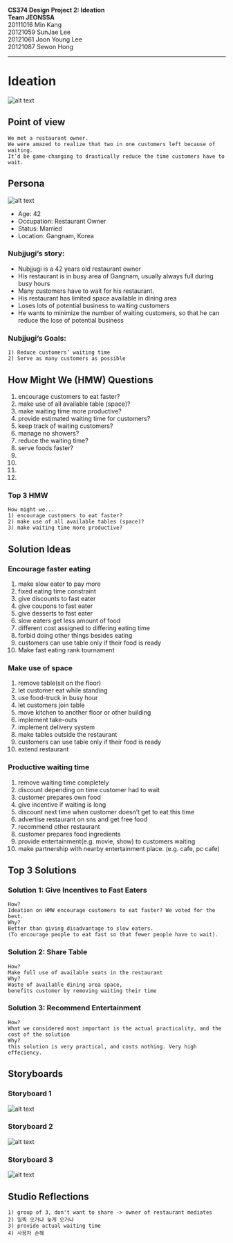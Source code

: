 **CS374 Design Project 2: Ideation**  
**Team JEONSSA**  
20111016 Min Kang  
20121059 SunJae Lee  
20121061 Joon Young Lee  
20121087 Sewon Hong

---

# Ideation
 ![alt text](title.PNG "Title: Shorter Waiting Make Dining Out Great Again")
 
## Point of view
	We met a restaurant owner.  
	We were amazed to realize that two in one customers left because of waiting.  
	It’d be game-changing to drastically reduce the time customers have to wait.

## Persona
 ![alt text](nubjjugi.PNG "Figure1. Nubjjugi, the persona")
 
* Age: 42
* Occupation: Restaurant Owner
* Status: Married
* Location: Gangnam, Korea

### Nubjjugi’s story:
* Nubjjugi is a 42 years old restaurant owner
* His restaurant is in busy area of Gangnam, usually always full during busy hours
* Many customers have to wait for his restaurant. 
* His restaurant has limited space available in dining area
* Loses lots of potential business to waiting customers
* He wants to minimize the number of waiting customers, so that he can reduce the lose of potential business

### Nubjjugi’s Goals:
	1) Reduce customers’ waiting time
	2) Serve as many customers as possible
 

## How Might We (HMW) Questions
1. encourage customers to eat faster?
2. make use of all available table (space)?
3. make waiting time more productive?
4. provide estimated waiting time for customers?
5. keep track of waiting customers?
6. manage no showers?
7. reduce the waiting time?
8. serve foods faster?
9. 
10.
11.
12.

### Top 3 HMW
	How might we...  
	1) encourage customers to eat faster?  
	2) make use of all available tables (space)?  
	3) make waiting time more productive?  


## Solution Ideas


### Encourage faster eating
1. make slow eater to pay more
2. fixed eating time constraint
3. give discounts to fast eater
4. give coupons to fast eater
5. give desserts to fast eater
6. slow eaters get less amount of food
7. different cost assigned to differing eating time
8. forbid doing other things besides eating
9. customers can use table only if their food is ready
10. Make fast eating rank tournament


### Make use of space
1. remove table(sit on the floor)
2. let customer eat while standing
3. use food-truck in busy hour
4. let customers join table
5. move kitchen to another floor or other building
6. implement take-outs
7. implement delivery system
8. make tables outside the restaurant
9. customers can use table only if their food is ready
10. extend restaurant


### Productive waiting time
1. remove waiting time completely
2. discount depending on time customer had to wait
3. customer prepares own food
4. give incentive if waiting is long
5. discount next time when customer doesn’t get to eat this time
6. advertise restaurant on sns and get free food
7. recommend other restaurant
8. customer prepares food ingredients
9. provide entertainment(e.g. movie, show) to customers waiting
10. make partnership with nearby entertainment place. (e.g. cafe, pc cafe)


## Top 3 Solutions
### Solution 1: Give Incentives to Fast Eaters
	How?  
	Ideation on HMW encourage customers to eat faster? We voted for the best.  
	Why?  
	Better than giving disadvantage to slow eaters.  
	(To encourage people to eat fast so that fewer people have to wait). 

### Solution 2: Share Table
	How?  
	Make full use of available seats in the restaurant  
	Why?  
	Waste of available dining area space, 
	benefits customer by removing waiting their time


### Solution 3: Recommend Entertainment
	How?  
	What we considered most important is the actual practicality, and the cost of the solution
	Why?  
	this solution is very practical, and costs nothing. Very high effeciency.  


## Storyboards
### Storyboard 1
 ![alt text](storyboard1.png "Figure2. Storyboard of soultion 1")
 
 
### Storyboard 2
 ![alt text](storyboard2.png "Figure3. Storyboard of soultion 2")
 
 
 ### Storyboard 3
 ![alt text](storyboard3.png "Figure4. Storyboard of soultion 3")
 
 
 ## Studio Reflections
	1) group of 3, don't want to share -> owner of restaurant mediates
	2) 일찍 오거나 늦게 오거나 
	3) provide actual waiting time 
	4) 사용자 손해

